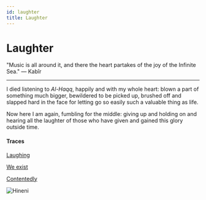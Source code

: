 ```yaml
---
id: laughter
title: Laughter
---
```


# Laughter

"Music is all around it, and there the heart partakes of the joy of the Infinite Sea." — Kabîr

---

I died listening to _Al-Haqq_,
happily and with my whole heart:
blown a part of something much bigger,
bewildered to be picked up,
brushed off and slapped hard in the face
for letting go so easily 
such a valuable thing as life.

Now here I am again, 
fumbling for the middle:
giving up and holding on
and hearing all the laughter of those
who have given and gained
this glory outside time.

#### Traces

[Laughing](http://www.wingedheart.org/Hafiz%20Laughter.htm)

[We exist](https://www.youtube.com/watch?v=P1NYQJLqERk "Sleeping At Last")

[Contentedly](https://www.youtube.com/watch?v=o3Z7sEMCv-E "SFH - Contentment")

![Hineni](../img/hineni.jpeg)